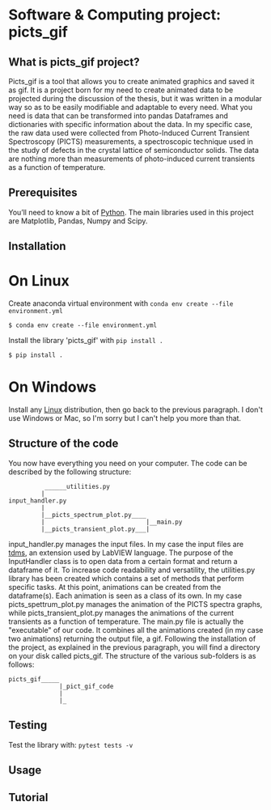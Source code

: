 # Software & Computing project: picts_gif

## What is picts_gif project? 
Picts_gif is a tool that allows you to create animated graphics and saved it as gif. It is a project born for my need to create animated data to be projected during the discussion of the thesis, but it was written in a modular way so as to be easily modifiable and adaptable to every need. What you need is data that can be transformed into pandas Dataframes and dictionaries with specific information about the data. In my specific case, the raw data used were collected from Photo-Induced Current Transient Spectroscopy (PICTS) measurements, a spectroscopic technique used in the study of defects in the crystal lattice of semiconductor solids. The data are nothing more than measurements of photo-induced current transients as a function of temperature.

## Prerequisites
You’ll need to know a bit of [Python](https://docs.python.org/3/tutorial/). The main libraries used in this project are Matplotlib, Pandas, Numpy and Scipy.

## Installation
# On Linux
Create anaconda virtual environment with `conda env create --file environment.yml`
```
$ conda env create --file environment.yml
```
Install the library 'picts_gif' with `pip install .`
```
$ pip install .
```
# On Windows
Install any [Linux](https://help.ubuntu.com/community/DualBoot) distribution, then go back to the previous paragraph.
I don't use Windows or Mac, so I'm sorry but I can't help you more than that.


## Structure of the code
You now have everything you need on your computer. The code can be described by the following structure:
```
          ______utilities.py
         |
input_handler.py
         |
         |__picts_spectrum_plot.py____
         |                            |__main.py
         |__picts_transient_plot.py___|

```
input_handler.py manages the input files. In my case the input files are [tdms](https://www.ni.com/it-it/support/documentation/supplemental/06/the-ni-tdms-file-format.html), an extension used by LabVIEW language. The purpose of the InputHandler class is to open data from a certain format and return a dataframe of it. To increase code readability and versatility, the utilities.py library has been created which contains a set of methods that perform specific tasks. At this point, animations can be created from the dataframe(s). Each animation is seen as a class of its own. In my case picts_spettrum_plot.py manages the animation of the PICTS spectra graphs, while picts_transient_plot.py manages the animations of the current transients as a function of temperature. The main.py file is actually the "executable" of our code. It combines all the animations created (in my case two animations) returning the output file, a gif.
Following the installation of the project, as explained in the previous paragraph, you will find a directory on your disk called picts_gif. The structure of the various sub-folders is as follows:
```
picts_gif_____
              |_pict_gif_code
              |
              |_
```


## Testing

Test the library with:
`pytest tests -v`
## Usage

## Tutorial

